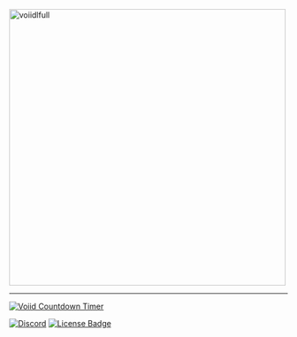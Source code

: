 <img src="https://github.com/user-attachments/assets/3483a538-ec3f-41fa-b4b5-ed56c08ce067" alt="voiidlfull" width="500"/>

---------

[![Voiid Countdown Timer](https://img.shields.io/github/v/release/Voiid-Studios/voiidcountdown?style=for-the-badge&logo=github&label=Voiid%20Countdown%20Timer&color=e99600 "Voiid Countdown Timer")](https://github.com/Voiid-Studios/voiidcountdown)

[![Discord](https://img.shields.io/discord/1184575618541686794?style=for-the-badge&logo=discord&label=Discord%20server&color=5865F2 "Join our Discord Server")](https://discord.gg/vNJbmKQTxv) [![License Badge](https://img.shields.io/badge/license-example?style=for-the-badge&label=Voiid%20Studios&color=ffffff "View the Voiid Studios public license")](https://github.com/Voiid-Studios/voiidstudios/blob/main/LICENSE.md)
